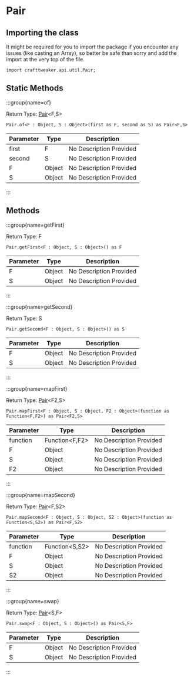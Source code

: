 # Pair

## Importing the class

It might be required for you to import the package if you encounter any issues (like casting an Array), so better be safe than sorry and add the import at the very top of the file.
```zenscript
import crafttweaker.api.util.Pair;
```


## Static Methods

:::group{name=of}

Return Type: [Pair](/vanilla/api/util/Pair)&lt;F,S&gt;

```zenscript
Pair.of<F : Object, S : Object>(first as F, second as S) as Pair<F,S>
```

| Parameter | Type | Description |
|-----------|------|-------------|
| first | F | No Description Provided |
| second | S | No Description Provided |
| F | Object | No Description Provided |
| S | Object | No Description Provided |


:::

## Methods

:::group{name=getFirst}

Return Type: F

```zenscript
Pair.getFirst<F : Object, S : Object>() as F
```

| Parameter | Type | Description |
|-----------|------|-------------|
| F | Object | No Description Provided |
| S | Object | No Description Provided |


:::

:::group{name=getSecond}

Return Type: S

```zenscript
Pair.getSecond<F : Object, S : Object>() as S
```

| Parameter | Type | Description |
|-----------|------|-------------|
| F | Object | No Description Provided |
| S | Object | No Description Provided |


:::

:::group{name=mapFirst}

Return Type: [Pair](/vanilla/api/util/Pair)&lt;F2,S&gt;

```zenscript
Pair.mapFirst<F : Object, S : Object, F2 : Object>(function as Function<F,F2>) as Pair<F2,S>
```

| Parameter | Type | Description |
|-----------|------|-------------|
| function | Function&lt;F,F2&gt; | No Description Provided |
| F | Object | No Description Provided |
| S | Object | No Description Provided |
| F2 | Object | No Description Provided |


:::

:::group{name=mapSecond}

Return Type: [Pair](/vanilla/api/util/Pair)&lt;F,S2&gt;

```zenscript
Pair.mapSecond<F : Object, S : Object, S2 : Object>(function as Function<S,S2>) as Pair<F,S2>
```

| Parameter | Type | Description |
|-----------|------|-------------|
| function | Function&lt;S,S2&gt; | No Description Provided |
| F | Object | No Description Provided |
| S | Object | No Description Provided |
| S2 | Object | No Description Provided |


:::

:::group{name=swap}

Return Type: [Pair](/vanilla/api/util/Pair)&lt;S,F&gt;

```zenscript
Pair.swap<F : Object, S : Object>() as Pair<S,F>
```

| Parameter | Type | Description |
|-----------|------|-------------|
| F | Object | No Description Provided |
| S | Object | No Description Provided |


:::


